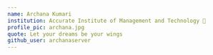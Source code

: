 ```yaml
---
name: Archana Kumari
institution: Accurate Institute of Management and Technology 🚩
profile_pic: archana.jpg
quote: Let your dreams be your wings
github_user: archanaserver
---
```

